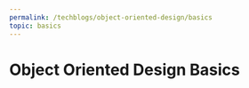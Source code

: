 ```yaml
---
permalink: /techblogs/object-oriented-design/basics
topic: basics
---
```




# Object Oriented Design Basics

